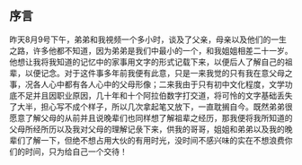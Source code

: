 ## 序言

昨天8月9号下午，弟弟和我視频一个多小时，谈及了父亲，母亲以及他们的一生之路，许多他都不知道，因为弟弟是我们中最小的一个，和我姐姐相差二十一岁。他想让我将我知道的记忆中的家事用文字的形式记载下来，以便后人了解自己的祖辈，以便记念。对于这件事多年前我便有此意，只是一来我觉的只有我在意父母之事，况各人心中都有各人心中的父母形像；二来我由于只有初中文化程度，文学功底不足并且因职业原因，几十年和十个阿拉伯数字打交道，将可怜的文字基础丢失了大半，担心写不成个样子，所以几次拿起笔又放下，一直耽搁自今。既然弟弟很愿意了解父母的从前并且说晚辈们也同样想了解祖辈之经历，那我便将我所知道的父母所经所历以及我对父母的理解记彔下来，供我的哥哥，姐姐和弟弟以及我的晚辈们了解一下，但绝不想占用大伙的有用时光，没时间不感兴味的实在不想浪费你们的时间，只为给自己一个交待！